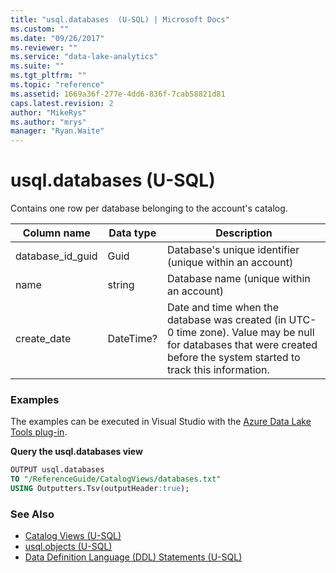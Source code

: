 ```yaml
---
title: "usql.databases  (U-SQL) | Microsoft Docs"
ms.custom: ""
ms.date: "09/26/2017"
ms.reviewer: ""
ms.service: "data-lake-analytics"
ms.suite: ""
ms.tgt_pltfrm: ""
ms.topic: "reference"
ms.assetid: 1669a36f-277e-4dd6-836f-7cab58821d81
caps.latest.revision: 2
author: "MikeRys"
ms.author: "mrys"
manager: "Ryan.Waite"
---
```

# usql.databases  (U-SQL)
Contains one row per database belonging to the account's catalog.

Column name  |Data type  |Description  
---------|---------|---------
database_id_guid     |Guid         |Database's unique identifier (unique within an account)         
name     |string         |Database name (unique within an account)         
create_date     |DateTime?         |Date and time when the database was created (in UTC-0 time zone). Value may be null for databases that were created before the system started to track this information.  


### Examples
The examples can be executed in Visual Studio with the [Azure Data Lake Tools plug-in](https://www.microsoft.com/download/details.aspx?id=49504).  


**Query the usql.databases view**   
```sql
OUTPUT usql.databases
TO "/ReferenceGuide/CatalogViews/databases.txt"
USING Outputters.Tsv(outputHeader:true);
```

### See Also
* [Catalog Views (U-SQL)](catalog-views-u-sql.md)
* [usql.objects (U-SQL)](usql-objects-u-sql.md)
* [Data Definition Language (DDL) Statements (U-SQL)](data-definition-language-ddl-statements-u-sql.md)
